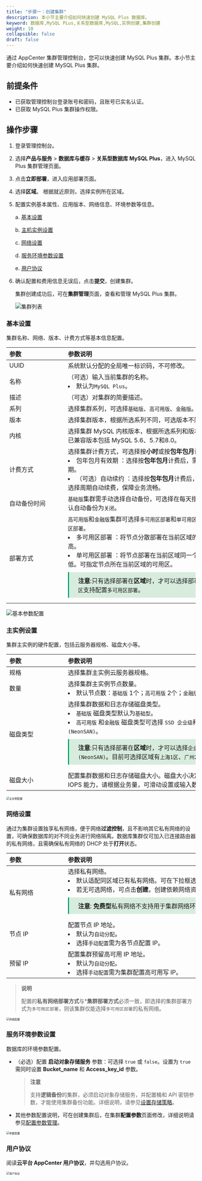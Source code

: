 ```yaml
---
title: "步骤一：创建集群"
description: 本小节主要介绍如何快速创建 MySQL Plus 数据库。 
keyword: 数据库,MySQL PLus,关系型数据库,MySQL,实例创建,集群创建
weight: 10
collapsible: false
draft: false
---
```


通过 AppCenter 集群管理控制台，您可以快速创建 MySQL Plus 集群。本小节主要介绍如何快速创建 MySQL Plus 集群。

## 前提条件

- 已获取管理控制台登录账号和密码，且账号已实名认证。
- 已获取  MySQL Plus 集群操作权限。

## 操作步骤

1. 登录管理控制台。
2. 选择**产品与服务** > **数据库与缓存** > **关系型数据库 MySQL Plus**，进入 MySQL Plus 集群管理页面。
3. 点击**立即部署**，进入应用部署页面。
4. 选择**区域**。
   根据就近原则，选择实例所在区域。
5. 配置实例基本属性、应用版本、网络信息、环境参数等信息。
   
   a. [基本设置](#基本设置)

   b. [主机实例设置](#主实例设置)

   c. [网络设置](#网络设置)

   d. [服务环境参数设置](#服务环境参数设置)

   e. [用户协议](#用户协议)

6. 确认配置和费用信息无误后，点击**提交**，创建集群。
   
   集群创建成功后，可在**集群管理**页面，查看和管理 MySQL Plus 集群。

   ![集群列表](../../_images/cluster_list.png)

### 基本设置

集群名称、网络、版本、计费方式等基本信息配置。

| <span style="display:inline-block;width:140px">参数</span> | <span style="display:inline-block;width:520px">参数说明</span> |
| :--------------------------------------------------------- | :----------------------------------------------------------- |
| UUID                                                       | 系统默认分配的全局唯一标识码，不可修改。                     |
| 名称                                                       | （可选）输入当前集群的名称。<li>默认为`MySQL Plus`。         |
| 描述                                                       | （可选）对集群的简要描述。                                   |
| 系列                                                       | 选择集群系列，可选择`基础版`、`高可用版`、`金融版`。         |
| 版本                                                       | 选择集群版本，根据所选系列不同，可选版本不同。               |
| 内核                                                       | 选择集群 MySQL 内核版本，根据所选系列和版本不同，可选内核不同。已兼容版本包括 MySQL 5.6、5.7和8.0。 |
| 计费方式                                                   | 选择集群计费方式，可选择按**小时**或按**包年包月**计费。<li>包年包月有效期 ：选择按**包年包月**计费后，需选择包年包月可用周期。<li>（可选）自动续约 ：选择按**包年包月**计费后，在账户余额充足时，可选择周期自动续费，保障业务流畅。 |
| 自动备份时间                                               | `基础版`集群需手动选择自动备份，可选择在每天指定时间段创建备份，默认自动备份为`关闭`。 |
| 部署方式                                                   | `高可用版`和`金融版`集群可选择`多可用区部署`和`单可用区部署`。`基础版`默认为`单可用区部署`。<li>多可用区部署 ：将节点分散部署在当前区域的不同可用区，可用性高。<li>单可用区部署 ：将节点部署在当前区域同一个可用区，网络延迟最低。可指定节点所在当前区域的可用区。<span style="display: block; background-color: #D8ECDE; padding: 10px 24px; margin: 10px 0; border-left: 3px solid #00a971;"><b>注意</b>:只有选择部署在**区域**时，才可以选择部署方式。目前仅`北京3区`支持配置`多可用区部署`。</li></span> |

<img src="../../_images/base_step_1.png" alt="基本参数配置" style="zoom:100%;" />

### 主实例设置

集群主实例的硬件配置，包括云服务器规格、磁盘大小等。

|<span style="display:inline-block;width:140px">参数</span> |<span style="display:inline-block;width:520px">参数说明</span>|
|:----|:----|
|   规格     |  选择集群主实例云服务器规格。  |
|   数量     |  选择集群主实例节点数量。<li>默认节点数：`基础版` 1个；`高可用版` 2个；`金融版` 3个。  |
|   磁盘类型  |  选择集群数据和日志存储磁盘类型。<li>`基础版` 磁盘类型默认为`基础型`。<li>`高可用版` 和`金融版` 磁盘类型可选择 `SSD 企业级`和`企业级分布式 SAN (NeonSAN)`。<span style="display: block; background-color: #D8ECDE; padding: 10px 24px; margin: 10px 0; border-left: 3px solid #00a971;"><b>注意</b>:只有选择部署在**区域**时，才可以选择`企业级分布式 SAN (NeonSAN)`。目前可选择区域有`上海1区`、`广州2区`、`北京3区`。</li></span>    |
|   磁盘大小 |  配置集群数据和日志存储磁盘大小。磁盘大小决定了数据库最大容量以及 IOPS 能力，请根据业务量，可滑动设置或输入数字配置集群磁盘大小。|

<img src="../../_images/base_step_2.png" alt="主实例配置" style="zoom:50%;" />

### 网络设置

通过为集群设置独享私有网络，便于网络**过滤控制**，且不影响其它私有网络的设置，可确保数据库的对不同业务进行网络隔离。数据库集群仅可加入已连接路由器的私有网络，且需确保私有网络的 DHCP 处于**打开**状态。 

|<span style="display:inline-block;width:140px">参数</span> |<span style="display:inline-block;width:520px">参数说明</span>|
|:----|:----|
|   私有网络     |  选择私有网络。<li>默认适配同区域已有私有网络。可在下拉框选择已有私有网络。<li>若无可选网络，可点击**创建**，创建依赖网络资源。 <span style="display: block; background-color: #D8ECDE; padding: 10px 24px; margin: 10px 0; border-left: 3px solid #00a971;"><b>注意</b>: **免费型**私有网络不支持用于集群网络环境。</li></span>    |
|   节点 IP   |  配置节点 IP 地址。<li>默认为`自动分配`。<li> 选择`手动配置`需为各节点配置 IP。  |
|   预留 IP      |   配置集群预留高可用 IP 地址。<li>默认为`自动分配`。<li>选择`手动配置`需为集群配置高可用写 IP。   |

> **说明**
> 
> 配置的**私有网络部署方式**与***集群部署方式**必须一致，即选择的集群部署方式为`多可用区部署`，则该集群仅能选择`多可用区部署`的私有网络。

<img src="../../_images/base_step_3.png" alt="网络配置" style="zoom:50%;" />

### 服务环境参数设置

数据库的环境参数配置。

- （必选）配置 **启动对象存储服务** 参数：可选择 `true` 或 `false`。设置为 `true` 需同时设置 **Bucket_name** 和 **Access_key_id** 参数。

   > **注意**
   >
   > 支持**逻辑备份**的集群，必须启动对象存储服务，并配置桶和 API 密钥参数，才能使用集群备份功能。详细说明，请参见[设置存储策略](../../manual/backup_restoration/logical_backup_storage)。

- 其他参数配置说明，可在创建集群后，在集群**配置参数**页面修改，详细说明请参见[配置参数管理](../../manual/config_para/modify_para)。

<img src="../../_images/base_step_4.png" alt="参数配置" style="zoom:50%;" />

### 用户协议

阅读**云平台 AppCenter 用户协议**，并勾选用户协议。

<img src="../../_images/base_step_5.png" alt="用户协议" style="zoom:50%;" />
